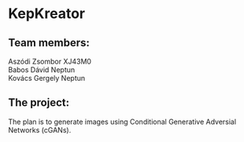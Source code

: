# KepKreator

## Team members:
Aszódi Zsombor XJ43M0 \
Babos Dávid Neptun \
Kovács Gergely Neptun

## The project:
The plan is to generate images using Conditional Generative Adversial Networks (cGANs). 
